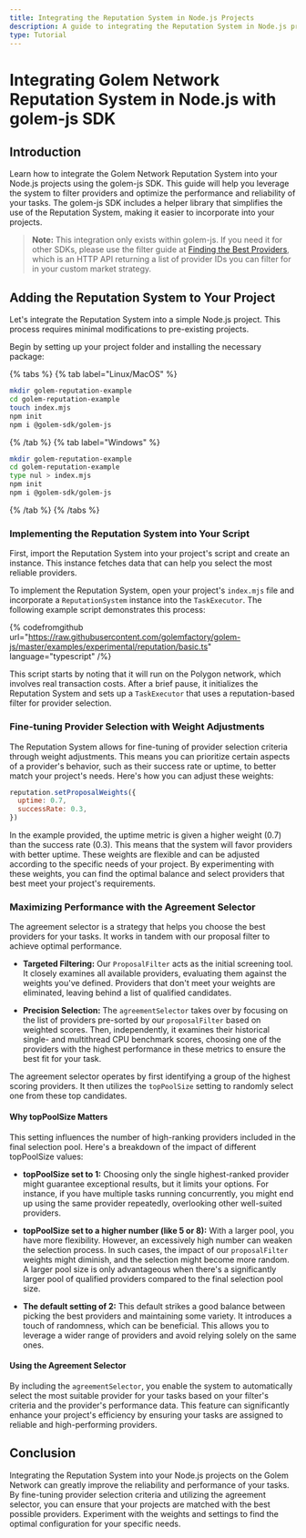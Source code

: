 ```yaml
---
title: Integrating the Reputation System in Node.js Projects
description: A guide to integrating the Reputation System in Node.js projects on the Golem Network for improved provider selection.
type: Tutorial
---
```


# Integrating Golem Network Reputation System in Node.js with golem-js SDK

## Introduction

Learn how to integrate the Golem Network Reputation System into your Node.js projects using the golem-js SDK. This guide will help you leverage the system to filter providers and optimize the performance and reliability of your tasks. The golem-js SDK includes a helper library that simplifies the use of the Reputation System, making it easier to incorporate into your projects.

> **Note:** This integration only exists within golem-js. If you need it for other SDKs, please use the filter guide at [Finding the Best Providers](/docs/reputation/finding-the-best-providers), which is an HTTP API returning a list of provider IDs you can filter for in your custom market strategy.

## Adding the Reputation System to Your Project

Let's integrate the Reputation System into a simple Node.js project. This process requires minimal modifications to pre-existing projects.

Begin by setting up your project folder and installing the necessary package:

{% tabs %}
{% tab label="Linux/MacOS" %}

```bash
mkdir golem-reputation-example
cd golem-reputation-example
touch index.mjs
npm init
npm i @golem-sdk/golem-js
```

{% /tab %}
{% tab label="Windows" %}

```bash
mkdir golem-reputation-example
cd golem-reputation-example
type nul > index.mjs
npm init
npm i @golem-sdk/golem-js
```

{% /tab %}
{% /tabs %}

### Implementing the Reputation System into Your Script

First, import the Reputation System into your project's script and create an instance. This instance fetches data that can help you select the most reliable providers.

To implement the Reputation System, open your project's `index.mjs` file and incorporate a `ReputationSystem` instance into the `TaskExecutor`. The following example script demonstrates this process:

{% codefromgithub url="https://raw.githubusercontent.com/golemfactory/golem-js/master/examples/experimental/reputation/basic.ts" language="typescript" /%}

This script starts by noting that it will run on the Polygon network, which involves real transaction costs. After a brief pause, it initializes the Reputation System and sets up a `TaskExecutor` that uses a reputation-based filter for provider selection.

### Fine-tuning Provider Selection with Weight Adjustments

The Reputation System allows for fine-tuning of provider selection criteria through weight adjustments. This means you can prioritize certain aspects of a provider's behavior, such as their success rate or uptime, to better match your project's needs. Here's how you can adjust these weights:

```js
reputation.setProposalWeights({
  uptime: 0.7,
  successRate: 0.3,
})
```

In the example provided, the uptime metric is given a higher weight (0.7) than the success rate (0.3). This means that the system will favor providers with better uptime. These weights are flexible and can be adjusted according to the specific needs of your project. By experimenting with these weights, you can find the optimal balance and select providers that best meet your project's requirements.

### Maximizing Performance with the Agreement Selector

The agreement selector is a strategy that helps you choose the best providers for your tasks. It works in tandem with our proposal filter to achieve optimal performance.

- **Targeted Filtering:** Our `ProposalFilter` acts as the initial screening tool. It closely examines all available providers, evaluating them against the weights you've defined. Providers that don't meet your weights are eliminated, leaving behind a list of qualified candidates.

- **Precision Selection:** The `agreementSelector` takes over by focusing on the list of providers pre-sorted by our `proposalFilter` based on weighted scores. Then, independently, it examines their historical single- and multithread CPU benchmark scores, choosing one of the providers with the highest performance in these metrics to ensure the best fit for your task.

The agreement selector operates by first identifying a group of the highest scoring providers. It then utilizes the `topPoolSize` setting to randomly select one from these top candidates.

#### Why topPoolSize Matters

This setting influences the number of high-ranking providers included in the final selection pool. Here's a breakdown of the impact of different topPoolSize values:

- **topPoolSize set to 1:** Choosing only the single highest-ranked provider might guarantee exceptional results, but it limits your options. For instance, if you have multiple tasks running concurrently, you might end up using the same provider repeatedly, overlooking other well-suited providers.

- **topPoolSize set to a higher number (like 5 or 8):** With a larger pool, you have more flexibility. However, an excessively high number can weaken the selection process. In such cases, the impact of our `proposalFilter` weights might diminish, and the selection might become more random. A larger pool size is only advantageous when there's a significantly larger pool of qualified providers compared to the final selection pool size.

- **The default setting of 2:** This default strikes a good balance between picking the best providers and maintaining some variety. It introduces a touch of randomness, which can be beneficial. This allows you to leverage a wider range of providers and avoid relying solely on the same ones.

#### Using the Agreement Selector

By including the `agreementSelector`, you enable the system to automatically select the most suitable provider for your tasks based on your filter's criteria and the provider's performance data. This feature can significantly enhance your project's efficiency by ensuring your tasks are assigned to reliable and high-performing providers.

## Conclusion

Integrating the Reputation System into your Node.js projects on the Golem Network can greatly improve the reliability and performance of your tasks. By fine-tuning provider selection criteria and utilizing the agreement selector, you can ensure that your projects are matched with the best possible providers. Experiment with the weights and settings to find the optimal configuration for your specific needs.
